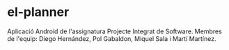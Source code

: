 # el-planner
Aplicació Android de l'assignatura Projecte Integrat de Software. Membres de l'equip: Diego Hernández, Pol Gabaldon, Miquel Sala i Martí Martínez.
